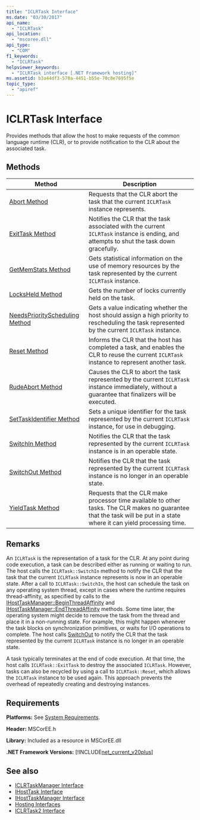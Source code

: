 ```yaml
---
title: "ICLRTask Interface"
ms.date: "03/30/2017"
api_name: 
  - "ICLRTask"
api_location: 
  - "mscoree.dll"
api_type: 
  - "COM"
f1_keywords: 
  - "ICLRTask"
helpviewer_keywords: 
  - "ICLRTask interface [.NET Framework hosting]"
ms.assetid: b3a44df3-578a-4451-b55e-70c8e7695f5e
topic_type: 
  - "apiref"
---
```

# ICLRTask Interface
Provides methods that allow the host to make requests of the common language runtime (CLR), or to provide notification to the CLR about the associated task.  
  
## Methods  
  
|Method|Description|  
|------------|-----------------|  
|[Abort Method](../../../../docs/framework/unmanaged-api/hosting/iclrtask-abort-method.md)|Requests that the CLR abort the task that the current `ICLRTask` instance represents.|  
|[ExitTask Method](../../../../docs/framework/unmanaged-api/hosting/iclrtask-exittask-method.md)|Notifies the CLR that the task associated with the current `ICLRTask` instance is ending, and attempts to shut the task down gracefully.|  
|[GetMemStats Method](../../../../docs/framework/unmanaged-api/hosting/iclrtask-getmemstats-method.md)|Gets statistical information on the use of memory resources by the task represented by the current `ICLRTask` instance.|  
|[LocksHeld Method](../../../../docs/framework/unmanaged-api/hosting/iclrtask-locksheld-method.md)|Gets the number of locks currently held on the task.|  
|[NeedsPriorityScheduling Method](../../../../docs/framework/unmanaged-api/hosting/iclrtask-needspriorityscheduling-method.md)|Gets a value indicating whether the host should assign a high priority to rescheduling the task represented by the current `ICLRTask` instance.|  
|[Reset Method](../../../../docs/framework/unmanaged-api/hosting/iclrtask-reset-method.md)|Informs the CLR that the host has completed a task, and enables the CLR to reuse the current `ICLRTask` instance to represent another task.|  
|[RudeAbort Method](../../../../docs/framework/unmanaged-api/hosting/iclrtask-rudeabort-method.md)|Causes the CLR to abort the task represented by the current `ICLRTask` instance immediately, without a guarantee that finalizers will be executed.|  
|[SetTaskIdentifier Method](../../../../docs/framework/unmanaged-api/hosting/iclrtask-settaskidentifier-method.md)|Sets a unique identifier for the task represented by the current `ICLRTask` instance, for use in debugging.|  
|[SwitchIn Method](../../../../docs/framework/unmanaged-api/hosting/iclrtask-switchin-method.md)|Notifies the CLR that the task represented by the current `ICLRTask` instance is in an operable state.|  
|[SwitchOut Method](../../../../docs/framework/unmanaged-api/hosting/iclrtask-switchout-method.md)|Notifies the CLR that the task represented by the current `ICLRTask` instance is no longer in an operable state.|  
|[YieldTask Method](../../../../docs/framework/unmanaged-api/hosting/iclrtask-yieldtask-method.md)|Requests that the CLR make processor time available to other tasks. The CLR makes no guarantee that the task will be put in a state where it can yield processing time.|  
  
## Remarks  
 An `ICLRTask` is the representation of a task for the CLR. At any point during code execution, a task can be described either as running or waiting to run. The host calls the `ICLRTask::SwitchIn` method to notify the CLR that the task that the current `ICLRTask` instance represents is now in an operable state. After a call to `ICLRTask::SwitchIn`, the host can schedule the task on any operating system thread, except in cases where the runtime requires thread-affinity, as specified by calls to the [IHostTaskManager::BeginThreadAffinity](../../../../docs/framework/unmanaged-api/hosting/ihosttaskmanager-beginthreadaffinity-method.md) and [IHostTaskManager::EndThreadAffinity](../../../../docs/framework/unmanaged-api/hosting/ihosttaskmanager-endthreadaffinity-method.md) methods. Some time later, the operating system might decide to remove the task from the thread and place it in a non-running state. For example, this might happen whenever the task blocks on synchronization primitives, or waits for I/O operations to complete. The host calls [SwitchOut](../../../../docs/framework/unmanaged-api/hosting/iclrtask-switchout-method.md) to notify the CLR that the task represented by the current `ICLRTask` instance is no longer in an operable state.  
  
 A task typically terminates at the end of code execution. At that time, the host calls `ICLRTask::ExitTask` to destroy the associated `ICLRTask`. However, tasks can also be recycled by using a call to `ICLRTask::Reset`, which allows the `ICLRTask` instance to be used again. This approach prevents the overhead of repeatedly creating and destroying instances.  
  
## Requirements  
 **Platforms:** See [System Requirements](../../../../docs/framework/get-started/system-requirements.md).  
  
 **Header:** MSCorEE.h  
  
 **Library:** Included as a resource in MSCorEE.dll  
  
 **.NET Framework Versions:** [!INCLUDE[net_current_v20plus](../../../../includes/net-current-v20plus-md.md)]  
  
## See also

- [ICLRTaskManager Interface](../../../../docs/framework/unmanaged-api/hosting/iclrtaskmanager-interface.md)
- [IHostTask Interface](../../../../docs/framework/unmanaged-api/hosting/ihosttask-interface.md)
- [IHostTaskManager Interface](../../../../docs/framework/unmanaged-api/hosting/ihosttaskmanager-interface.md)
- [Hosting Interfaces](../../../../docs/framework/unmanaged-api/hosting/hosting-interfaces.md)
- [ICLRTask2 Interface](../../../../docs/framework/unmanaged-api/hosting/iclrtask2-interface.md)
